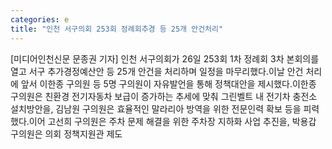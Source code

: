 ```yaml
---
categories: e
title: "인천 서구의회 253회 정례회추경 등 25개 안건처리"
---
```

[미디어인천신문 문종권 기자] 인천 서구의회가 26일 253회 1차 정례회 3차 본회의를 열고 서구 추가경정예산안 등 25개 안건을 처리하며 일정을 마무리했다.이날 안건 처리에 앞서 이한종 구의원 등 5명 구의원이 자유발언을 통해 정책대안을 제시했다.이한종 구의원은 친환경 전기자동차 보급이 증가하는 추세에 맞춰 그린벨트 내 전기차 충전소 설치방안을, 김남원 구의원은 효율적인 말라리아 방역을 위한 전문인력 확보 등을 피력했다.이어 고선희 구의원은 주차 문제 해결을 위한 주차장 지하화 사업 추진을, 박용갑 구의원은 의회 정책지원관 제도
